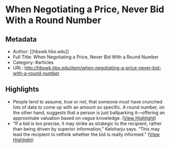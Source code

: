 # When Negotiating a Price, Never Bid With a Round Number

## Metadata
- Author: [[hbswk.hbs.edu]]
- Full Title: When Negotiating a Price, Never Bid With a Round Number
- Category: #articles
- URL: http://hbswk.hbs.edu/item/when-negotiating-a-price-never-bid-with-a-round-number

## Highlights
- People tend to assume, true or not, that someone must have crunched lots of data to come up with an amount so specific. A round number, on the other hand, suggests that a person is just ballparking it—offering an approximate valuation based on vague knowledge. ([View Highlight](https://instapaper.com/read/1511503331/19728730))
- “If a bid is too precise, it may strike as strategic to the recipient, rather than being driven by superior information,” Keloharju says. “This may lead the recipient to rethink whether the bid is really informed.” ([View Highlight](https://instapaper.com/read/1511503331/19728738))
